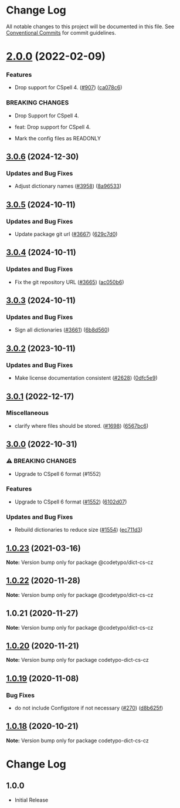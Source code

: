# Change Log

All notable changes to this project will be documented in this file.
See [Conventional Commits](https://conventionalcommits.org) for commit guidelines.

# [2.0.0](https://github.com/khulnasoft/codetypo-dicts/compare/@codetypo/dict-cs-cz@1.0.23...@codetypo/dict-cs-cz@2.0.0) (2022-02-09)


### Features

* Drop support for CSpell 4. ([#907](https://github.com/khulnasoft/codetypo-dicts/issues/907)) ([ca078c6](https://github.com/khulnasoft/codetypo-dicts/commit/ca078c6a2e188cc3cf6276db1ba7e007f0f06f27))


### BREAKING CHANGES

* Drop Support for CSpell 4.

* feat: Drop support for CSpell 4.
* Mark the config files as READONLY





## [3.0.6](https://github.com/khulnasoft/codetypo-dicts/compare/@codetypo/dict-cs-cz@3.0.5...@codetypo/dict-cs-cz@3.0.6) (2024-12-30)


### Updates and Bug Fixes

* Adjust dictionary names ([#3958](https://github.com/khulnasoft/codetypo-dicts/issues/3958)) ([8a96533](https://github.com/khulnasoft/codetypo-dicts/commit/8a96533bec21280103740868b81559437c413501))

## [3.0.5](https://github.com/khulnasoft/codetypo-dicts/compare/@codetypo/dict-cs-cz@3.0.4...@codetypo/dict-cs-cz@3.0.5) (2024-10-11)


### Updates and Bug Fixes

* Update package git url ([#3667](https://github.com/khulnasoft/codetypo-dicts/issues/3667)) ([629c7d0](https://github.com/khulnasoft/codetypo-dicts/commit/629c7d0a5e1bacad1d3874b1f8372edc3494ef97))

## [3.0.4](https://github.com/khulnasoft/codetypo-dicts/compare/@codetypo/dict-cs-cz@3.0.3...@codetypo/dict-cs-cz@3.0.4) (2024-10-11)


### Updates and Bug Fixes

* Fix the git repository URL ([#3665](https://github.com/khulnasoft/codetypo-dicts/issues/3665)) ([ac050b6](https://github.com/khulnasoft/codetypo-dicts/commit/ac050b697d57820109995e92fac5ccc32ced1723))

## [3.0.3](https://github.com/khulnasoft/codetypo-dicts/compare/@codetypo/dict-cs-cz@3.0.2...@codetypo/dict-cs-cz@3.0.3) (2024-10-11)


### Updates and Bug Fixes

* Sign all dictionaries ([#3661](https://github.com/khulnasoft/codetypo-dicts/issues/3661)) ([6b8d560](https://github.com/khulnasoft/codetypo-dicts/commit/6b8d560cf51a593458ce42bca415859f872cfc97))

## [3.0.2](https://github.com/khulnasoft/codetypo-dicts/compare/@codetypo/dict-cs-cz@3.0.1...@codetypo/dict-cs-cz@3.0.2) (2023-10-11)


### Updates and Bug Fixes

* Make license documentation consistent ([#2628](https://github.com/khulnasoft/codetypo-dicts/issues/2628)) ([0dfc5e9](https://github.com/khulnasoft/codetypo-dicts/commit/0dfc5e918d475a9694ce64bdc74c473d6097af62))

## [3.0.1](https://github.com/khulnasoft/codetypo-dicts/compare/@codetypo/dict-cs-cz@3.0.0...@codetypo/dict-cs-cz@3.0.1) (2022-12-17)


### Miscellaneous

* clarify where files should be stored. ([#1698](https://github.com/khulnasoft/codetypo-dicts/issues/1698)) ([6567bc6](https://github.com/khulnasoft/codetypo-dicts/commit/6567bc62130404cb32945bdcc3bf07316c839396))

## [3.0.0](https://github.com/khulnasoft/codetypo-dicts/compare/@codetypo/dict-cs-cz@2.0.0...@codetypo/dict-cs-cz@3.0.0) (2022-10-31)


### ⚠ BREAKING CHANGES

* Upgrade to CSpell 6 format (#1552)

### Features

* Upgrade to CSpell 6 format ([#1552](https://github.com/khulnasoft/codetypo-dicts/issues/1552)) ([6102d07](https://github.com/khulnasoft/codetypo-dicts/commit/6102d07738f5e525819a6f90a264611129f2e158))


### Updates and Bug Fixes

* Rebuild dictionaries to reduce size ([#1554](https://github.com/khulnasoft/codetypo-dicts/issues/1554)) ([ec711d3](https://github.com/khulnasoft/codetypo-dicts/commit/ec711d37264b90f028c61f05c1e46e11ad8e76c3))

## [1.0.23](https://github.com/khulnasoft/codetypo-dicts/compare/@codetypo/dict-cs-cz@1.0.22...@codetypo/dict-cs-cz@1.0.23) (2021-03-16)

**Note:** Version bump only for package @codetypo/dict-cs-cz





## [1.0.22](https://github.com/khulnasoft/codetypo-dicts/compare/@codetypo/dict-cs-cz@1.0.21...@codetypo/dict-cs-cz@1.0.22) (2020-11-28)

**Note:** Version bump only for package @codetypo/dict-cs-cz





## 1.0.21 (2020-11-27)

**Note:** Version bump only for package @codetypo/dict-cs-cz





## [1.0.20](https://github.com/khulnasoft/codetypo-dicts/compare/codetypo-dict-cs-cz@1.0.19...codetypo-dict-cs-cz@1.0.20) (2020-11-21)

**Note:** Version bump only for package codetypo-dict-cs-cz

## [1.0.19](https://github.com/khulnasoft/codetypo-dicts/compare/codetypo-dict-cs-cz@1.0.18...codetypo-dict-cs-cz@1.0.19) (2020-11-08)

### Bug Fixes

- do not include Configstore if not necessary ([#270](https://github.com/khulnasoft/codetypo-dicts/issues/270)) ([d8b625f](https://github.com/khulnasoft/codetypo-dicts/commit/d8b625f2f42d5cc6c4a9390216ac1e5037886e44))

## [1.0.18](https://github.com/khulnasoft/codetypo-dicts/compare/codetypo-dict-cs-cz@1.0.17...codetypo-dict-cs-cz@1.0.18) (2020-10-21)

**Note:** Version bump only for package codetypo-dict-cs-cz

# Change Log

## 1.0.0

- Initial Release
